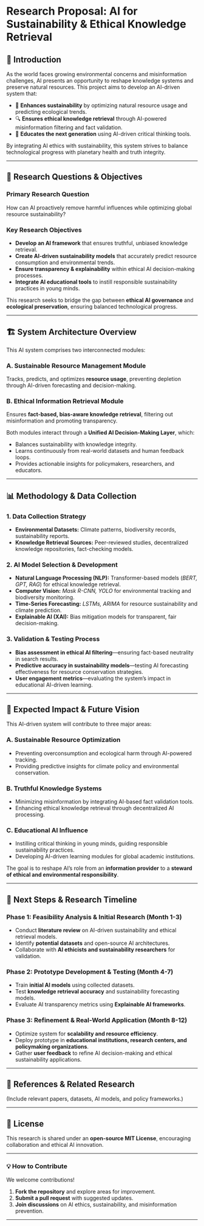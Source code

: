 # **Research Proposal: AI for Sustainability & Ethical Knowledge Retrieval**

## **📌 Introduction**
As the world faces growing environmental concerns and misinformation challenges, AI presents an opportunity to reshape knowledge systems and preserve natural resources. This project aims to develop an AI-driven system that:
- 🌱 **Enhances sustainability** by optimizing natural resource usage and predicting ecological trends.
- 🔍 **Ensures ethical knowledge retrieval** through AI-powered misinformation filtering and fact validation.
- 🧠 **Educates the next generation** using AI-driven critical thinking tools.

By integrating AI ethics with sustainability, this system strives to balance technological progress with planetary health and truth integrity.

---

## **🎯 Research Questions & Objectives**
### **Primary Research Question**
How can AI proactively remove harmful influences while optimizing global resource sustainability?

### **Key Research Objectives**
- **Develop an AI framework** that ensures truthful, unbiased knowledge retrieval.
- **Create AI-driven sustainability models** that accurately predict resource consumption and environmental trends.
- **Ensure transparency & explainability** within ethical AI decision-making processes.
- **Integrate AI educational tools** to instill responsible sustainability practices in young minds.

This research seeks to bridge the gap between **ethical AI governance** and **ecological preservation**, ensuring balanced technological progress.

---

## **🏗 System Architecture Overview**
This AI system comprises two interconnected modules:

### **A. Sustainable Resource Management Module**
Tracks, predicts, and optimizes **resource usage**, preventing depletion through AI-driven forecasting and decision-making.

### **B. Ethical Information Retrieval Module**
Ensures **fact-based, bias-aware knowledge retrieval**, filtering out misinformation and promoting transparency.

Both modules interact through a **Unified AI Decision-Making Layer**, which:
- Balances sustainability with knowledge integrity.
- Learns continuously from real-world datasets and human feedback loops.
- Provides actionable insights for policymakers, researchers, and educators.

---

## **📊 Methodology & Data Collection**
### **1. Data Collection Strategy**
- **Environmental Datasets:** Climate patterns, biodiversity records, sustainability reports.
- **Knowledge Retrieval Sources:** Peer-reviewed studies, decentralized knowledge repositories, fact-checking models.

### **2. AI Model Selection & Development**
- **Natural Language Processing (NLP):** Transformer-based models (*BERT, GPT, RAG*) for ethical knowledge retrieval.
- **Computer Vision:** *Mask R-CNN, YOLO* for environmental tracking and biodiversity monitoring.
- **Time-Series Forecasting:** *LSTMs, ARIMA* for resource sustainability and climate prediction.
- **Explainable AI (XAI):** Bias mitigation models for transparent, fair decision-making.

### **3. Validation & Testing Process**
- **Bias assessment in ethical AI filtering**—ensuring fact-based neutrality in search results.
- **Predictive accuracy in sustainability models**—testing AI forecasting effectiveness for resource conservation strategies.
- **User engagement metrics**—evaluating the system’s impact in educational AI-driven learning.

---

## **📝 Expected Impact & Future Vision**
This AI-driven system will contribute to three major areas:

### **A. Sustainable Resource Optimization**
- Preventing overconsumption and ecological harm through AI-powered tracking.
- Providing predictive insights for climate policy and environmental conservation.

### **B. Truthful Knowledge Systems**
- Minimizing misinformation by integrating AI-based fact validation tools.
- Enhancing ethical knowledge retrieval through decentralized AI processing.

### **C. Educational AI Influence**
- Instilling critical thinking in young minds, guiding responsible sustainability practices.
- Developing AI-driven learning modules for global academic institutions.

The goal is to reshape AI’s role from an **information provider** to a **steward of ethical and environmental responsibility**.

---

## **🚀 Next Steps & Research Timeline**
### **Phase 1: Feasibility Analysis & Initial Research (Month 1-3)**
- Conduct **literature review** on AI-driven sustainability and ethical retrieval models.
- Identify **potential datasets** and open-source AI architectures.
- Collaborate with **AI ethicists and sustainability researchers** for validation.

### **Phase 2: Prototype Development & Testing (Month 4-7)**
- Train **initial AI models** using collected datasets.
- Test **knowledge retrieval accuracy** and sustainability forecasting models.
- Evaluate AI transparency metrics using **Explainable AI frameworks**.

### **Phase 3: Refinement & Real-World Application (Month 8-12)**
- Optimize system for **scalability and resource efficiency**.
- Deploy prototype in **educational institutions, research centers, and policymaking organizations**.
- Gather **user feedback** to refine AI decision-making and ethical sustainability applications.

---

## **🔗 References & Related Research**
(Include relevant papers, datasets, AI models, and policy frameworks.)

---

## **📝 License**
This research is shared under an **open-source MIT License**, encouraging collaboration and ethical AI innovation.

---

### **💡 How to Contribute**
We welcome contributions!  
1. **Fork the repository** and explore areas for improvement.  
2. **Submit a pull request** with suggested updates.  
3. **Join discussions** on AI ethics, sustainability, and misinformation prevention.  

---
